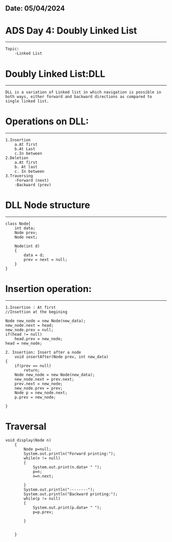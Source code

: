 Date: 05/04/2024
--------------------------------------------
# ADS Day 4: Doubly Linked List
--------------------------------------------
    Topic: 
    	-Linked List


# Doubly Linked List:DLL
---------------------
    DLL is a variation of Linked list in which navigation is possible in both ways, either forward and backward directions as compared to single linked list.
    
# Operations on DLL:
------------------
    1.Insertion
    	a.At first
    	b.At Last
    	c.In between
    2.Deletion
    	a.At first
    	b. At last
    	c. In between
    3.Traversing
    	-Forward (next)
    	-Backward (prev)
    	
# DLL Node structure
------------------
    class Node{
    	int data;
    	Node prev;
    	Node next;
    	
    	Node(int d)
    	{
    		data = d;
    		prev = next = null;
    	}
    }


# Insertion operation:
--------------------
    1.Insertion : At first
    //Insettion at the begining
    
    Node new_node = new Node(new_data);
    new_node.next = head;
    new_node.prev = null;
    if(head != null)
    	head.prev = new_node;
    head = new_node;
    
    2. Insertion: Insert after a node
    	void insertAfter(Node prev, int new_data)
	{
		if(prev == null)
			return;
		Node new_node = new Node(new_data);
		new_node.next = prev.next;
		prev.next = new_node;
		new_node.prev = prev;
		Node p = new_node.next;
		p.prev = new_node;
		
	}

# Traversal 

    void display(Node n)
    	{
    		Node p=null;
    		System.out.println("Forward printing:");
    		while(n != null)
    		{
    			System.out.print(n.data+ " ");
    			p=n;
    			n=n.next;
    			
    		}
    		System.out.println("--------");
    		System.out.println("Backward printing:");
    		while(p != null)
    		{
    			System.out.print(p.data+ " ");
    			p=p.prev;
    			
    		}
    		
    		
    	}
     
